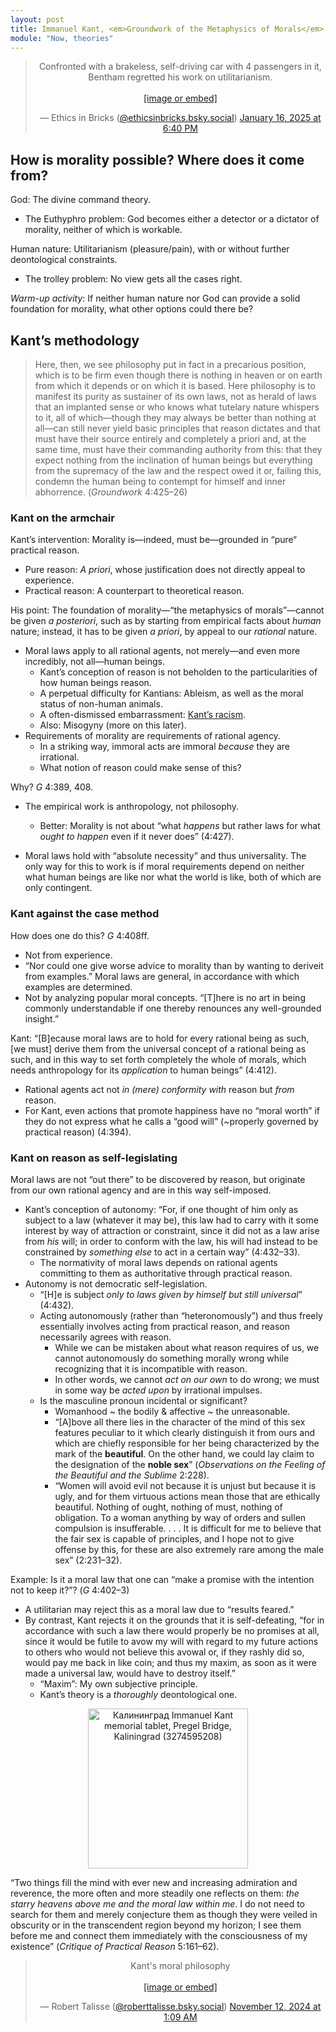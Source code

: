 ```yaml
---
layout: post
title: Immanuel Kant, <em>Groundwork of the Metaphysics of Morals</em> I
module: "Now, theories"
---
```


<center>
<blockquote class="bluesky-embed" data-bluesky-uri="at://did:plc:dp37imphto6ci5be2v33lnwd/app.bsky.feed.post/3lfuwkhut4s2s" data-bluesky-cid="bafyreidhwtfevjhfqezxtqgp7q6jgwr6ncy55degqmldxaac3om4pxriba" data-bluesky-embed-color-mode="system"><p lang="en">Confronted with a brakeless, self-driving car with 4 passengers in it, Bentham regretted his work on utilitarianism.<br><br><a href="https://bsky.app/profile/did:plc:dp37imphto6ci5be2v33lnwd/post/3lfuwkhut4s2s?ref_src=embed">[image or embed]</a></p>&mdash; Ethics in Bricks (<a href="https://bsky.app/profile/did:plc:dp37imphto6ci5be2v33lnwd?ref_src=embed">@ethicsinbricks.bsky.social</a>) <a href="https://bsky.app/profile/did:plc:dp37imphto6ci5be2v33lnwd/post/3lfuwkhut4s2s?ref_src=embed">January 16, 2025 at 6:40 PM</a></blockquote><script async src="https://embed.bsky.app/static/embed.js" charset="utf-8"></script>
</center>

<h2 class="mt-5">How is morality possible? Where does it come from?</h2>

God: The divine command theory.

- The Euthyphro problem: God becomes either a detector or a dictator of morality, neither of which is workable.

Human nature: Utilitarianism (pleasure/pain), with or without further deontological constraints.

- The trolley problem: No view gets all the cases right.

*Warm-up activity*: If neither human nature nor God can provide a solid foundation for morality, what other options could there be?

## Kant’s methodology

> Here, then, we see philosophy put in fact in a precarious position, which is to be firm even though there is nothing in heaven or on earth from which it depends or on which it is based. Here philosophy is to manifest its purity as sustainer of its own laws, not as herald of laws that an implanted sense or who knows what tutelary nature whispers to it, all of which—though they may always be better than nothing at all—can still never yield basic principles that reason dictates and that must have their source entirely and completely a priori and, at the same time, must have their commanding authority from this: that they expect nothing from the inclination of human beings but everything from the supremacy of the law and the respect owed it or, failing this, condemn the human being to contempt for himself and inner abhorrence. (*Groundwork* 4:425–26)

### Kant on the armchair

Kant’s intervention: Morality is—indeed, must be—grounded in “pure“ practical reason. 

- Pure reason: *A priori*, whose justification does not directly appeal to experience.
- Practical reason: A counterpart to theoretical reason.

His point: The foundation of morality—“the metaphysics of morals”—cannot be given *a posteriori*, such as by starting from empirical facts about *human* nature; instead, it has to be given *a priori*, by appeal to our *rational* nature.

- Moral laws apply to all rational agents, not merely—and even more incredibly, not all—human beings.
  - Kant’s conception of reason is not beholden to the particularities of how human beings reason.
  - A perpetual difficulty for Kantians: Ableism, as well as the moral status of non-human animals.
  - A often-dismissed embarrassment: [Kant’s racism](https://clio.columbia.edu/catalog/ebs102385876e?counter=1).
  - Also: Misogyny (more on this later).
- Requirements of morality are requirements of rational agency.
  - In a striking way, immoral acts are immoral *because* they are irrational.
  - What notion of reason could make sense of this?

Why? *G* 4:389, 408.

- The empirical work is anthropology, not philosophy.
  - Better: Morality is not about “what *happens* but rather laws for what *ought to happen* even if it never does” (4:427).

- Moral laws hold with “absolute necessity” and thus universality. The only way for this to work is if moral requirements depend on neither what human beings are like nor what the world is like, both of which are only contingent.

### Kant against the case method

How does one do this? *G* 4:408ff.

- Not from experience.
- “Nor could one give worse advice to morality than by wanting to deriveit from examples.” Moral laws are general, in accordance with which examples are determined.
- Not by analyzing popular moral concepts. “[T]here is no art in being commonly understandable if one thereby renounces any well-grounded insight.”

Kant: “[B]ecause moral laws are to hold for every rational being as such, [we must] derive them from the universal concept of a rational being as such, and in this way to set forth completely the whole of morals, which needs anthropology for its *application* to human beings” (4:412).

- Rational agents act not *in (mere) conformity with* reason but *from* reason.
- For Kant, even actions that promote happiness have no “moral worth” if they do not express what he calls a “good will” (~properly governed by practical reason) (4:394).

### Kant on reason as self-legislating

Moral laws are not “out there” to be discovered by reason, but originate from our own rational agency and are in this way self-imposed.

- Kant’s conception of autonomy: “For, if one thought of him only as subject to a law (whatever it may be), this law had to carry with it some interest by way of attraction or constraint, since it did not as a law arise from *his* will; in order to conform with the law, his will had instead to be constrained by *something else* to act in a certain way” (4:432–33).
  - The normativity of moral laws depends on rational agents committing to them as authoritative through practical reason.
- Autonomy is not democratic self-legislation.
  - “[H]e is subject *only to laws given by himself but still universal*” (4:432).
  - Acting autonomously (rather than “heteronomously”) and thus freely essentially involves acting from practical reason, and reason necessarily agrees with reason.
    - While we can be mistaken about what reason requires of us, we cannot autonomously do something morally wrong while recognizing that it is incompatible with reason.
    - In other words, we cannot *act on our own* to do wrong; we must in some way be *acted upon* by irrational impulses.
  - Is the masculine pronoun incidental or significant?
    - Womanhood ~ the bodily & affective ~ the unreasonable.
    - “[A]bove all there lies in the character of the mind of this sex
      features peculiar to it which clearly distinguish it from ours and which are chiefly responsible for her being characterized by the mark of the **beautiful**. On the other hand, we could lay claim to the designation of the **noble sex**” (*Observations on the Feeling of the Beautiful and the Sublime* 2:228).
    - “Women will avoid evil not because it is unjust but because it is ugly, and for them virtuous actions mean those that are ethically beautiful. Nothing of ought, nothing of must, nothing of obligation. To a woman anything by way of orders and sullen compulsion is insufferable. . . . It is difficult for me to believe that the fair sex is capable of principles, and I hope not to give offense by this, for these are also extremely rare among the male sex” (2:231–32).

Example: Is it a moral law that one can “make a promise with the intention not to keep it?”? (*G* 4:402–3)

- A utilitarian may reject this as a moral law due to “results feared.”
- By contrast, Kant rejects it on the grounds that it is self-defeating, “for in accordance with such a law there would properly be no promises at all, since it would be futile to avow my will with regard to my future actions to others who would not believe this avowal or, if they rashly did so, would pay me back in like coin; and thus my maxim, as soon as it were made a universal law, would have to destroy itself.”
  - “Maxim”: My own subjective principle.
  - Kant’s theory is a *thoroughly* deontological one.

<center>
<a title="Felix O, CC BY-SA 2.0 &lt;https://creativecommons.org/licenses/by-sa/2.0&gt;, via Wikimedia Commons" href="https://commons.wikimedia.org/wiki/File:%D0%9A%D0%B0%D0%BB%D0%B8%D0%BD%D0%B8%D0%BD%D0%B3%D1%80%D0%B0%D0%B4_Immanuel_Kant_memorial_tablet,_Pregel_Bridge,_Kaliningrad_(3274595208).jpg"><img width="256" class="rounded float-start mx-5 mb-5" alt="Калининград Immanuel Kant memorial tablet, Pregel Bridge, Kaliningrad (3274595208)" src="https://upload.wikimedia.org/wikipedia/commons/thumb/c/c7/%D0%9A%D0%B0%D0%BB%D0%B8%D0%BD%D0%B8%D0%BD%D0%B3%D1%80%D0%B0%D0%B4_Immanuel_Kant_memorial_tablet%2C_Pregel_Bridge%2C_Kaliningrad_%283274595208%29.jpg/256px-%D0%9A%D0%B0%D0%BB%D0%B8%D0%BD%D0%B8%D0%BD%D0%B3%D1%80%D0%B0%D0%B4_Immanuel_Kant_memorial_tablet%2C_Pregel_Bridge%2C_Kaliningrad_%283274595208%29.jpg?20130325030016"></a>
<p><small></small></p>
</center>

“Two things fill the mind with ever new and increasing admiration and reverence, the more often and more steadily one reflects on them: *the starry heavens above me and the moral law within me*. I do not need to search for them and merely conjecture them as though they were veiled in obscurity or in the transcendent region beyond my horizon; I see them before me and connect them immediately with the consciousness of my existence” (*Critique of Practical Reason* 5:161–62).

<center>
<blockquote class="bluesky-embed" data-bluesky-uri="at://did:plc:3r73rgjpqv7wk6t4arxp2rfp/app.bsky.feed.post/3lapnjkvu6c2w" data-bluesky-cid="bafyreigocxkkejsudu4uikvv6tfzry5bm3v6akurvviv6g4krchpvpx4pa" data-bluesky-embed-color-mode="system"><p lang="en">Kant&#x27;s moral philosophy<br><br><a href="https://bsky.app/profile/did:plc:3r73rgjpqv7wk6t4arxp2rfp/post/3lapnjkvu6c2w?ref_src=embed">[image or embed]</a></p>&mdash; Robert Talisse (<a href="https://bsky.app/profile/did:plc:3r73rgjpqv7wk6t4arxp2rfp?ref_src=embed">@roberttalisse.bsky.social</a>) <a href="https://bsky.app/profile/did:plc:3r73rgjpqv7wk6t4arxp2rfp/post/3lapnjkvu6c2w?ref_src=embed">November 12, 2024 at 1:09 AM</a></blockquote><script async src="https://embed.bsky.app/static/embed.js" charset="utf-8"></script>
</center>
